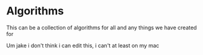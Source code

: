 # Algorithms
This can be a collection of algorithms for all and any things we have created for


Um jake i don't think i can edit this, i can't at least on my mac
